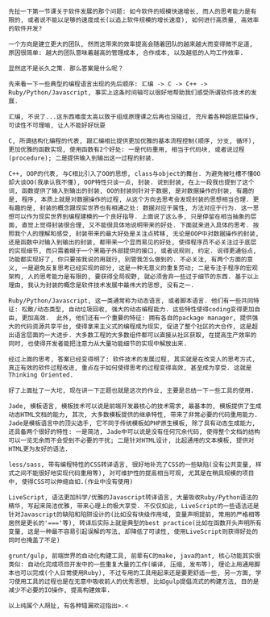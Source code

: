     先扯一下第一节课关于软件发展的那个问题: 如今软件的规模快速增长, 而人的思考能力是有限的, 或者说不能以足够的速度成长(以追上软件规模的增长速度), 如何进行高质量, 高效率的软件开发?

    一个方向是建立更大的团队, 然而这带来的效率提高会随着团队的越来越大而变得微不足道, 原因很简单: 越大的团队意味着越高的管理成本, 合作成本, 以及越低的人均工作效率.

    显然这不是长久之策. 那么答案是什么呢？ 

    先来看一下一些典型的编程语言出现的先后顺序: 汇编 -> C -> C++ -> Ruby/Python/Javascript, 事实上这条时间轴可以很好地帮助我们感受所谓软件技术的发展.

    汇编, 不说了...这东西难度太高以致于组成原理课之后再也没碰过, 充斥着各种超底层操作, 可读性不可理喻, 让人不能好好玩耍

    C, 所谓结构化编程的代表, 跟汇编相比提供更加优雅的基本流程控制(顺序, 分支, 循环), 更加优雅的函数实现, 使用函数有2个好处: 一是代码重用, 相当于代码块, 或者说过程(procedure); 二是提供输入到输出这一过程的封装.

    C++, OOP的代表, 与C相比引入了OO的思想, class与object的舞台. 为避免被吐槽不懂OO却大谈OO(我承认我不懂), OOP特性只谈一点, 封装. 说到封装, 在上一段我也提到了这个词, 函数提供了输入到输出的封装, OO的封装则针对于数据, 是对数据操作的封装, 有趣的是, 程序, 本质上就是对数据操作的过程, 从这个方向去思考会发现封装的思想相当合理. 更有趣的是, 封装的概念跟现实世界也有相通之处: 数据对应于属性, 方法对应于行为. 这一思想可以作为现实世界到编程建模的一个良好指导. 上面说了这么多, 只是停留在相当抽象的层面, 直觉上觉得封装很合理, 又不能很具体地说明带来的好处. 下面就来进入具体的思考. 按照我个人的理解和感受, 封装带来的最大好处是关注点转移, 无论是OOP中对数据操作的封装, 还是函数中对输入到输出的封装, 都带来一个显而易见的好处, 使得程序员不必关注过于底层的实现细节, 而只需着眼于一个黑箱子外部提供的接口, 或者说规则, 约定. 说得更通俗点, 功能都实现好了, 你只要按我说的用就行, 别管我怎么做到的. 不必关注, 有两个方面的意义, 一是避免反复思考已经实现的部分, 这是一种无意义的重复劳动; 二是专注于程序的宏观架构, 人的思考能力是有限的, 要获得全局视野, 就必须舍弃一些过于细节的东西. 基于以上理由, 我认为封装的概念是软件技术发展中最伟大的思想, 没有之一.

    Ruby/Python/Javascript, 这一类通常称为动态语言, 或者脚本语言. 他们有一些共同特征: 松散/动态类型, 自动垃圾回收, 强大的动态编程能力. 这些特性使得coding变得更加自由, 更加高效.  此外, 他们还有一个重要的特征: 拥有各自的package manager, 提供强大的代码资源共享平台, 使得拿来主义式的编程成为现实, 促进了整个社区的大合作, 这是超出语言层面的一大进步. 大多数工程的大多数组件都可以直接从社区获取, 在提高生产效率的同时, 也使得开发者能把注意力从大量功能细节的实现中解放出来.

    经过上面的思考, 答案已经变得明了: 软件技术的发展过程, 其实就是在改变人的思考方式, 真正有效的软件过程改进, 重点在于如何使得思考的过程变得高效, 甚至成为享受. 这就是Thinking Oriented.

    好了上面扯了一大坨, 现在讲一下正题也就是这次的作业, 主要是总结一下一些工具的使用.

    Jade, 模板语言, 模板技术可以说是前端开发最核心的技术需求, 最基本的, 模板提供了生成动态HTML文档的能力, 其次, 大多数模板提供的继承特性, 带来了非常必要的代码重用能力. Jade是模板语言中的顶尖选手, 它不同于传统模板如PHP原生模板, 除了具有动态生成能力, 还具备两个很好的特性: 一是简洁, Jade中可以说是没有任何冗余代码, 使得整个文档的结构可以一览无余而不会受到不必要的干扰; 二是针对HTML设计, 比起通用的文本模板, 提供对HTML更为友好的语法.

    less/sass, 带有编程特性的CSS转译语言, 很好地补充了CSS的一些缺陷(没有公共变量, 样式之间不能很好地实现代码重用等), 对可维护性的提高相当可观, 尤其是在稍具规模的项目中, 使得CSS可以伸缩自如.(作业中没有使用)

    LiveScript, 语法更加科学/优雅的Javascript转译语言, 大量吸收Ruby/Python语法的精华, 写起来简洁优雅, 带来心理上的极大享受. 不仅仅如此, LiveScript的一些语法还是针对Javascript的缺陷和陷阱设计的(比如没有块级作用域, 变量声明提前, 常用的严格相等居然是更长的'==='等), 转译后实际上就是典型的best practice(比如在函数开头声明所有变量, 这是一种最不容易引起误解的写法, 却降低了可读性, 使用LiveScript则获得好处的同时也掩盖了不足)

    grunt/gulp, 前端世界的自动化构建工具, 前辈有C的make, java的ant, 核心功能其实很类似: 自动化完成项目开发中的一些重复大量的工作(编译, 压缩, 发布等), 理论上用通用脚本也可以完成(个人日常使用Ruby), 不过专用的工具用起来还是要更舒适一些, 另一方面, 学习使用工具的过程也是在无意中吸收前人的优秀思想, 比如gulp提倡流式的构建方法, 目的是减少不必要的IO操作, 提高构建效率.

    以上纯属个人胡扯, 有各种错漏欢迎指出>.<

